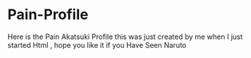 # Pain-Profile
Here is the Pain Akatsuki Profile this was just created by me when I just started Html , hope you like it if you Have Seen Naruto 
